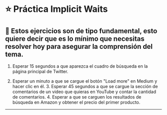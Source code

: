 # :star: Práctica Implicit Waits

## 🎯 Estos ejercicios son de tipo fundamental, esto quiere decir que es lo mínimo que necesitas resolver hoy para asegurar la comprensión del tema.


1. Esperar 15 segundos a que aparezca el cuadro de búsqueda en la página principal de Twitter.

2. Esperar un minuto a que se cargue el botón "Load more" en Medium y hacer clic en él. 3. Esperar 45 segundos a que se cargue la sección de comentarios de un video que quieras en YouTube y contar la cantidad de comentarios. 4. Esperar a que se carguen los resultados de búsqueda en Amazon y obtener el precio del primer producto.

---
